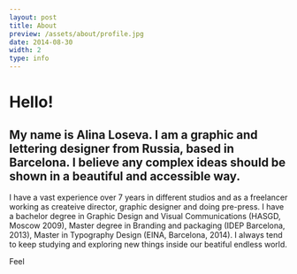 ```yaml
---
layout: post
title: About
preview: /assets/about/profile.jpg
date: 2014-08-30
width: 2
type: info
---
```

# Hello! #

## My name is Alina Loseva. I am a graphic and lettering designer from Russia, based in Barcelona. I believe any complex ideas should be shown in a beautiful and accessible way. ##
I have a vast experience over 7 years in different studios and as a freelancer working as createive director, graphic designer and doing pre-press. I have a&#xa0;bachelor degree in Graphic Design and Visual Communications (HASGD, Moscow 2009), Master degree in Branding and packaging (IDEP Barcelona, 2013), Master in Typography Design (EINA, Barcelona, 2014). I always tend to keep studying and exploring new things inside our beatiful endless world.

Feel
